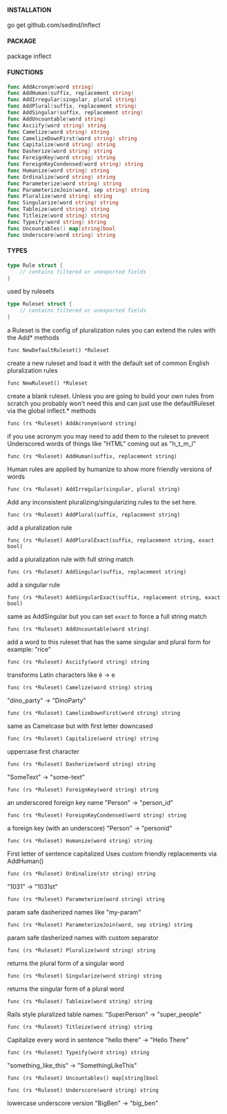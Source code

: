 #### INSTALLATION

go get github.com/sedind/inflect

#### PACKAGE
package inflect


#### FUNCTIONS
```go
func AddAcronym(word string)
func AddHuman(suffix, replacement string)
func AddIrregular(singular, plural string)
func AddPlural(suffix, replacement string)
func AddSingular(suffix, replacement string)
func AddUncountable(word string)
func Asciify(word string) string
func Camelize(word string) string
func CamelizeDownFirst(word string) string
func Capitalize(word string) string
func Dasherize(word string) string
func ForeignKey(word string) string
func ForeignKeyCondensed(word string) string
func Humanize(word string) string
func Ordinalize(word string) string
func Parameterize(word string) string
func ParameterizeJoin(word, sep string) string
func Pluralize(word string) string
func Singularize(word string) string
func Tableize(word string) string
func Titleize(word string) string
func Typeify(word string) string
func Uncountables() map[string]bool
func Underscore(word string) string
```

#### TYPES
```go
type Rule struct {
    // contains filtered or unexported fields
}
```

used by rulesets

```go
type Ruleset struct {
    // contains filtered or unexported fields
}
```

a Ruleset is the config of pluralization rules
you can extend the rules with the Add* methods

```
func NewDefaultRuleset() *Ruleset
```
create a new ruleset and load it with the default
set of common English pluralization rules

```
func NewRuleset() *Ruleset
```

create a blank ruleset. Unless you are going to
build your own rules from scratch you probably
won't need this and can just use the defaultRuleset
via the global inflect.* methods

```
func (rs *Ruleset) AddAcronym(word string)
```
if you use acronym you may need to add them to the ruleset
to prevent Underscored words of things like "HTML" coming out
as "h_t_m_l"

```
func (rs *Ruleset) AddHuman(suffix, replacement string)
```

Human rules are applied by humanize to show more friendly
versions of words

```
func (rs *Ruleset) AddIrregular(singular, plural string)
```

Add any inconsistent pluralizing/singularizing rules
to the set here.

```
func (rs *Ruleset) AddPlural(suffix, replacement string)
```

add a pluralization rule

```
func (rs *Ruleset) AddPluralExact(suffix, replacement string, exact bool)
```

add a pluralization rule with full string match

```
func (rs *Ruleset) AddSingular(suffix, replacement string)
```

add a singular rule

```
func (rs *Ruleset) AddSingularExact(suffix, replacement string, exact bool)
```
same as AddSingular but you can set `exact` to force
a full string match

```
func (rs *Ruleset) AddUncountable(word string)
```
add a word to this ruleset that has the same singular and plural form
for example: "rice"

```
func (rs *Ruleset) Asciify(word string) string
```
transforms Latin characters like é -> e

```
func (rs *Ruleset) Camelize(word string) string
```
"dino_party" -> "DinoParty"

```
func (rs *Ruleset) CamelizeDownFirst(word string) string
```
same as Camelcase but with first letter downcased

```
func (rs *Ruleset) Capitalize(word string) string
```
uppercase first character

```
func (rs *Ruleset) Dasherize(word string) string
```
"SomeText" -> "some-text"

```
func (rs *Ruleset) ForeignKey(word string) string
```
an underscored foreign key name "Person" -> "person_id"

```
func (rs *Ruleset) ForeignKeyCondensed(word string) string
```
a foreign key (with an underscore) "Person" -> "personid"

```
func (rs *Ruleset) Humanize(word string) string
```
First letter of sentence capitalized
Uses custom friendly replacements via AddHuman()

```
func (rs *Ruleset) Ordinalize(str string) string
```
"1031" -> "1031st"

```
func (rs *Ruleset) Parameterize(word string) string
```
param safe dasherized names like "my-param"

```
func (rs *Ruleset) ParameterizeJoin(word, sep string) string
```
param safe dasherized names with custom separator

```
func (rs *Ruleset) Pluralize(word string) string
```
returns the plural form of a singular word

```
func (rs *Ruleset) Singularize(word string) string
```
returns the singular form of a plural word

```
func (rs *Ruleset) Tableize(word string) string
```
Rails style pluralized table names: "SuperPerson" -> "super_people"

```
func (rs *Ruleset) Titleize(word string) string
```
Capitalize every word in sentence "hello there" -> "Hello There"

```
func (rs *Ruleset) Typeify(word string) string
```
"something_like_this" -> "SomethingLikeThis"

```
func (rs *Ruleset) Uncountables() map[string]bool
```

```
func (rs *Ruleset) Underscore(word string) string
```

lowercase underscore version "BigBen" -> "big_ben"


